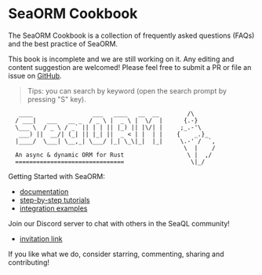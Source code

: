 # SeaORM Cookbook

The SeaORM Cookbook is a collection of frequently asked questions (FAQs) and the best practice of SeaORM.

This book is incomplete and we are still working on it. Any editing and content suggestion are welcomed! Please feel free to submit a PR or file an issue on [GitHub](https://github.com/SeaQL/sea-orm-cookbook).

> Tips: you can search by keyword (open the search prompt by pressing "S" key).

```
   ____                 ___   ____   __  __        /\
  / ___|   ___   __ _  / _ \ |  _ \ |  \/  |      {.-}
  \___ \  / _ \ / _` || | | || |_) || |\/| |     ;_.-'\
   ___) ||  __/| (_| || |_| ||  _ < | |  | |    {    _.}_
  |____/  \___| \__,_| \___/ |_| \_\|_|  |_|     \.-' /  `,
                                                  \  |    /
  An async & dynamic ORM for Rust                  \ |  ,/
  ===============================                   \|_/
```

Getting Started with SeaORM:
- [documentation](https://www.sea-ql.org/SeaORM)
- [step-by-step tutorials](https://www.sea-ql.org/sea-orm-tutorial)
- [integration examples](https://github.com/SeaQL/sea-orm/tree/master/examples)

Join our Discord server to chat with others in the SeaQL community!
- [invitation link](https://discord.com/invite/uCPdDXzbdv)

If you like what we do, consider starring, commenting, sharing and contributing!
